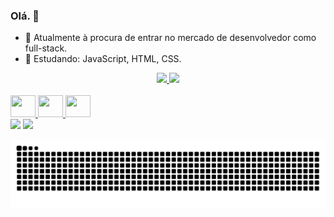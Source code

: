 ### Olá. 👋

- 🔭 Atualmente à procura de entrar no mercado de desenvolvedor como full-stack.
- 🌱 Estudando: JavaScript, HTML, CSS.


<div align="center">
  <a href="https://github.com/claudiosfn">
  <img height="140em" src="https://github-readme-stats.vercel.app/api?username=claudiosfn&show_icons=true&theme=gruvbox&include_all_commits=true&count_private=true"/>
  <img height="140em" src="https://github-readme-stats.vercel.app/api/top-langs/?username=claudiosfn&layout=compact&langs_count=7&theme=gruvbox"/>
</div>

<div style="display: inline_block"><br>
<img aling="center" height="35" width="40" src="https://cdn.jsdelivr.net/gh/devicons/devicon/icons/javascript/javascript-plain.svg" />
<img aling="center" height="35" width="40" src="https://cdn.jsdelivr.net/gh/devicons/devicon/icons/css3/css3-plain.svg" />
<img aling="center" height="35" width="40" src="https://cdn.jsdelivr.net/gh/devicons/devicon/icons/html5/html5-plain.svg" />
</div>
  
<div>
  <a href = "mailto:contatocraudiofelix@gmail.com"><img src="https://img.shields.io/badge/Gmail-D14836?style=for-the-badge&logo=gmail&logoColor=white" target="_blank"></a>
  <a href="https://www.linkedin.com/in/claudio-felix/" target="_blank"><img src="https://img.shields.io/badge/-LinkedIn-%230077B5?style=for-the-badge&logo=linkedin&logoColor=white" target="_blank"></a>
  
![Snake animation](https://github.com/claudiosfn/claudiosfn/blob/output/github-contribution-grid-snake.svg)
</div>
